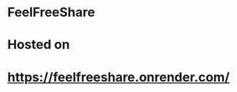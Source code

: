 # FeelFreeShare
<h1>Hosted on<h1>
<a href =" https://feelfreeshare.onrender.com/"> https://feelfreeshare.onrender.com/</a>
